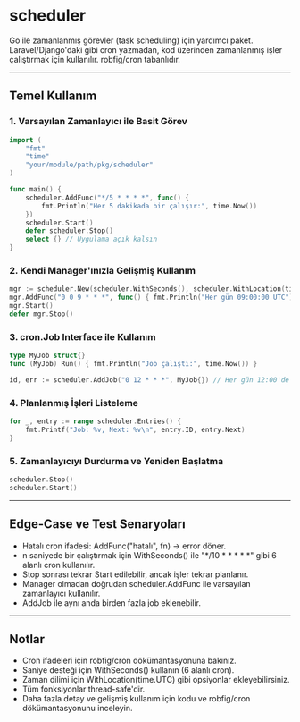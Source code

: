 # scheduler

Go ile zamanlanmış görevler (task scheduling) için yardımcı paket. Laravel/Django'daki gibi cron yazmadan, kod üzerinden zamanlanmış işler çalıştırmak için kullanılır. robfig/cron tabanlıdır.

---

## Temel Kullanım

### 1. Varsayılan Zamanlayıcı ile Basit Görev

```go
import (
    "fmt"
    "time"
    "your/module/path/pkg/scheduler"
)

func main() {
    scheduler.AddFunc("*/5 * * * *", func() {
        fmt.Println("Her 5 dakikada bir çalışır:", time.Now())
    })
    scheduler.Start()
    defer scheduler.Stop()
    select {} // Uygulama açık kalsın
}
```

### 2. Kendi Manager'ınızla Gelişmiş Kullanım

```go
mgr := scheduler.New(scheduler.WithSeconds(), scheduler.WithLocation(time.UTC))
mgr.AddFunc("0 0 9 * * *", func() { fmt.Println("Her gün 09:00:00 UTC") })
mgr.Start()
defer mgr.Stop()
```

### 3. cron.Job Interface ile Kullanım

```go
type MyJob struct{}
func (MyJob) Run() { fmt.Println("Job çalıştı:", time.Now()) }

id, err := scheduler.AddJob("0 12 * * *", MyJob{}) // Her gün 12:00'de
```

### 4. Planlanmış İşleri Listeleme

```go
for _, entry := range scheduler.Entries() {
    fmt.Printf("Job: %v, Next: %v\n", entry.ID, entry.Next)
}
```

### 5. Zamanlayıcıyı Durdurma ve Yeniden Başlatma

```go
scheduler.Stop()
scheduler.Start()
```

---

## Edge-Case ve Test Senaryoları

- Hatalı cron ifadesi: AddFunc("hatalı", fn) → error döner.
- n saniyede bir çalıştırmak için WithSeconds() ile "*/10 * * * * *" gibi 6 alanlı cron kullanılır.
- Stop sonrası tekrar Start edilebilir, ancak işler tekrar planlanır.
- Manager olmadan doğrudan scheduler.AddFunc ile varsayılan zamanlayıcı kullanılır.
- AddJob ile aynı anda birden fazla job eklenebilir.

---

## Notlar
- Cron ifadeleri için robfig/cron dökümantasyonuna bakınız.
- Saniye desteği için WithSeconds() kullanın (6 alanlı cron).
- Zaman dilimi için WithLocation(time.UTC) gibi opsiyonlar ekleyebilirsiniz.
- Tüm fonksiyonlar thread-safe'dir.
- Daha fazla detay ve gelişmiş kullanım için kodu ve robfig/cron dökümantasyonunu inceleyin.


